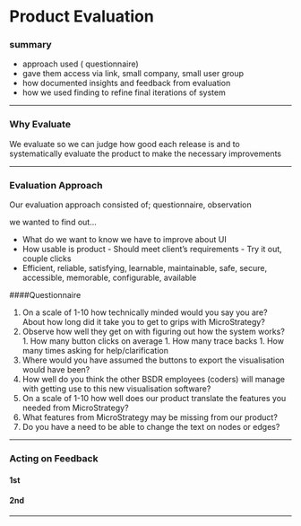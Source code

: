 ﻿Product Evaluation
===
### summary 
- approach used ( questionnaire)
- gave them access via link, small company, small user group
- how documented insights and feedback from evaluation
- how we used finding to refine final iterations of system

---

### Why Evaluate
We evaluate so we can judge how good each release is and to systematically evaluate the product to make the necessary improvements

---

### Evaluation Approach 
Our evaluation approach consisted of; questionnaire, observation
<!--giving the client access to regularly deployed updates, meetings, asking questions, questions-->
we wanted to find out... 
-	What do we want to know we have to improve about UI
-	How usable is product
        -	Should meet client’s requirements
        -	Try it out, couple clicks
-	Efficient, reliable, satisfying, learnable, maintainable, safe, secure, accessible, memorable, configurable, available


####Questionnaire
1.	On a scale of 1-10 how technically minded would you say you are? About how long did it take you to get to grips with MicroStrategy?
1.	Observe how well they get on with figuring out how the system works?
        1.	How many button clicks on average
        1.	How many trace backs
        1.	How many times asking for help/clarification
1.	Where would you have assumed the buttons to export the visualisation would have been?
1.	How well do you think the other BSDR employees (coders) will manage with getting use to this new visualisation software?
1.	On a scale of 1-10 how well does our product translate the features you needed from MicroStrategy?
1.	What features from MicroStrategy may be missing from our product?
1.	Do you have a need to be able to change the text on nodes or edges?


---

### Acting on Feedback
#### 1st
<!--first, filtering based on node weight-->

#### 2nd
<!--final one, weigh on nodes-->



---

### 